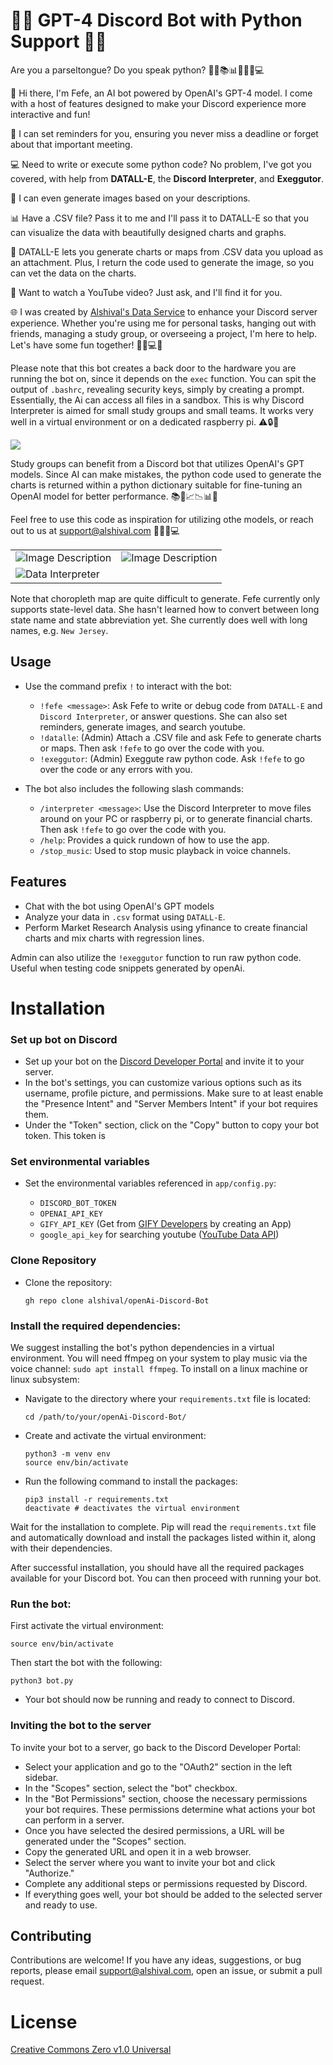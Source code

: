# 🤖🔥 GPT-4 Discord Bot with Python Support 🐍🚀

Are you a parseltongue? Do you speak python? 🐍🔥📚📊⏰🎵🌟💻

🤩 Hi there, I'm Fefe, an AI bot powered by OpenAI's GPT-4 model. I come with a host of features designed to make your Discord experience more interactive and fun!

🔔 I can set reminders for you, ensuring you never miss a deadline or forget about that important meeting. 

💻 Need to write or execute some python code? No problem, I've got you covered, with help from **DATALL-E**, the **Discord Interpreter**, and **Exeggutor**.

🎨 I can even generate images based on your descriptions. 

📊 Have a .CSV file? Pass it to me and I'll pass it to DATALL-E so that you can visualize the data with beautifully designed charts and graphs. 

🧮 DATALL-E lets you generate charts or maps from .CSV data you upload as an attachment. Plus, I return the code used to generate the image, so you can vet the data on the charts.

🎥 Want to watch a YouTube video? Just ask, and I'll find it for you.

🌐 I was created by [Alshival's Data Service](https://alshival.com) to enhance your Discord server experience. Whether you're using me for personal tasks, hanging out with friends, managing a study group, or overseeing a project, I'm here to help. Let's have some fun together! 🌟🚀💻🎉

Please note that this bot creates a back door to the hardware you are running the bot on, since it depends on the `exec` function. You can spit the output of `.bashrc`, revealing security keys, simply by creating a prompt. Essentially, the Ai can access all files in a sandbox. This is why Discord Interpreter is aimed for small study groups and small teams. It works very well in a virtual environment or on a dedicated raspberry pi. ⚠️🔒🔐

<img src="https://github.com/alshival/gpt4-Discord-Bot/blob/main/app/meta/Screenshot%202023-08-04%204.48.30%20PM%20(1).png?raw=True">

Study groups can benefit from a Discord bot that utilizes OpenAI's GPT models. Since AI can make mistakes, the python code used to generate the charts is returned within a python dictionary suitable for fine-tuning an OpenAI model for better performance. 📚🤖📈📉📊📝

Feel free to use this code as inspiration for utilizing othe models, or reach out to us at [support@alshival.com](mailto:support@alshival.com) 🌟📩🚀💻

<html>
<body>
    <table style="width: 100%;" cellspacing="0" cellpadding="0">
        <tr>
            <td style="width: 50%;">
                <img src="https://github.com/alshival/gpt4-Discord-Bot/blob/main/app/meta/Screenshot%202023-08-12%203.39.24%20AM.png?raw=True" alt="Image Description">
            </td>
            <td style="width: 50%;">
                <img src="https://github.com/alshival/gpt4-Discord-Bot/blob/main/app/meta/Screenshot%202023-08-12%205.00.36%20AM.png?raw=True" alt="Image Description">
            </td>
        </tr>
        <tr>
            <td colspan="2" style="width: 100%;">
                <img src="https://github.com/alshival/gpt4-Discord-Bot/blob/main/app/meta/Screenshot%202023-08-09%204.32.11%20AM.png?raw=True" alt="Data Interpreter">
            </td>
        </tr>
    </table>
</body>

</html>

Note that choropleth map are quite difficult to generate. Fefe currently only supports state-level data. She hasn't learned how to convert between long state name and state abbreviation yet. She currently does well with long names, e.g. `New Jersey`.
## Usage

- Use the command prefix `!` to interact with the bot:

  - `!fefe <message>`: Ask Fefe to write or debug code from `DATALL-E` and `Discord Interpreter`, or answer questions. She can also set reminders, generate images, and search youtube.
  - `!datalle`: (Admin) Attach a .CSV file and ask Fefe to generate charts or maps. Then ask `!fefe` to go over the code with you.
  - `!exeggutor`: (Admin) Exeggute raw python code. Ask `!fefe` to go over the code or any errors with you.
- The bot also includes the following slash commands:
  - `/interpreter <message>`: Use the Discord Interpreter to move files around on your PC or raspberry pi, or to generate financial charts. Then ask `!fefe` to go over the code with you.
  - `/help`: Provides a quick rundown of how to use the app.
  - `/stop_music`: Used to stop music playback in voice channels.

## Features

- Chat with the bot using OpenAI's GPT models
- Analyze your data in `.csv` format using `DATALL-E`.
- Perform Market Research Analysis using yfinance to create financial charts and mix charts with regression lines.

Admin can also utilize the `!exeggutor` function to run raw python code. Useful when testing code snippets generated by openAi.

# Installation
### Set up bot on Discord
- Set up your bot on the [Discord Developer Portal](https://discord.com/developers/applications) and invite it to your server.
- In the bot's settings, you can customize various options such as its username, profile picture, and permissions. Make sure to at least enable the "Presence Intent" and "Server Members Intent" if your bot requires them.
- Under the "Token" section, click on the "Copy" button to copy your bot token. This token is

### Set environmental variables
- Set the environmental variables referenced in `app/config.py`:

   - `DISCORD_BOT_TOKEN`
   - `OPENAI_API_KEY`
   - `GIFY_API_KEY` (Get from [GIFY Developers](https://developers.giphy.com/) by creating an App)
   - `google_api_key` for searching youtube ([YouTube Data API](https://developers.google.com/youtube/v3/getting-started))
     
### Clone Repository
- Clone the repository:

   ```shell
   gh repo clone alshival/openAi-Discord-Bot
   ```

### Install the required dependencies:
We suggest installing the bot's python dependencies in a virtual environment. You will need ffmpeg on your system to play music via the voice channel: `sudo apt install ffmpeg`.
To install on a linux machine or linux subsystem:

  - Navigate to the directory where your `requirements.txt` file is located:
     ```shell
     cd /path/to/your/openAi-Discord-Bot/
     ```
     
  - Create and activate the virtual environment:
     ```
     python3 -m venv env
     source env/bin/activate
     ```

  - Run the following command to install the packages:
     ```shell
     pip3 install -r requirements.txt
     deactivate # deactivates the virtual environment
     ```
   
Wait for the installation to complete. Pip will read the `requirements.txt` file and automatically download and install the packages listed within it, along with their dependencies.

After successful installation, you should have all the required packages available for your Discord bot. You can then proceed with running your bot.

### Run the bot:
First activate the virtual environment:
 ```shell
 source env/bin/activate
 ```

 Then start the bot with the following:
  ```shell
  python3 bot.py
  ```

- Your bot should now be running and ready to connect to Discord.

### Inviting the bot to the server
To invite your bot to a server, go back to the Discord Developer Portal:
- Select your application and go to the "OAuth2" section in the left sidebar.
- In the "Scopes" section, select the "bot" checkbox.
- In the "Bot Permissions" section, choose the necessary permissions your bot requires. These permissions determine what actions your bot can perform in a server.
- Once you have selected the desired permissions, a URL will be generated under the "Scopes" section.
- Copy the generated URL and open it in a web browser.
- Select the server where you want to invite your bot and click "Authorize."
- Complete any additional steps or permissions requested by Discord.
- If everything goes well, your bot should be added to the selected server and ready to use.

## Contributing

Contributions are welcome! If you have any ideas, suggestions, or bug reports, please email [support@alshival.com](mailto:support@alshival.com?subject=openAI%20Discord%20Bot), open an issue, or submit a pull request.

# License

[Creative Commons Zero v1.0 Universal](LICENSE)
